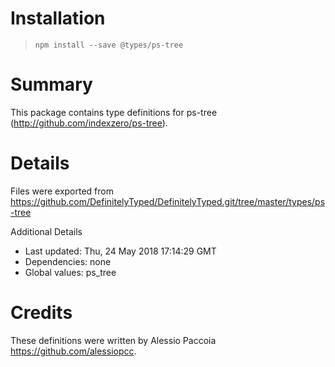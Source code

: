 # Installation
> `npm install --save @types/ps-tree`

# Summary
This package contains type definitions for ps-tree (http://github.com/indexzero/ps-tree).

# Details
Files were exported from https://github.com/DefinitelyTyped/DefinitelyTyped.git/tree/master/types/ps-tree

Additional Details
 * Last updated: Thu, 24 May 2018 17:14:29 GMT
 * Dependencies: none
 * Global values: ps_tree

# Credits
These definitions were written by Alessio Paccoia <https://github.com/alessiopcc>.

